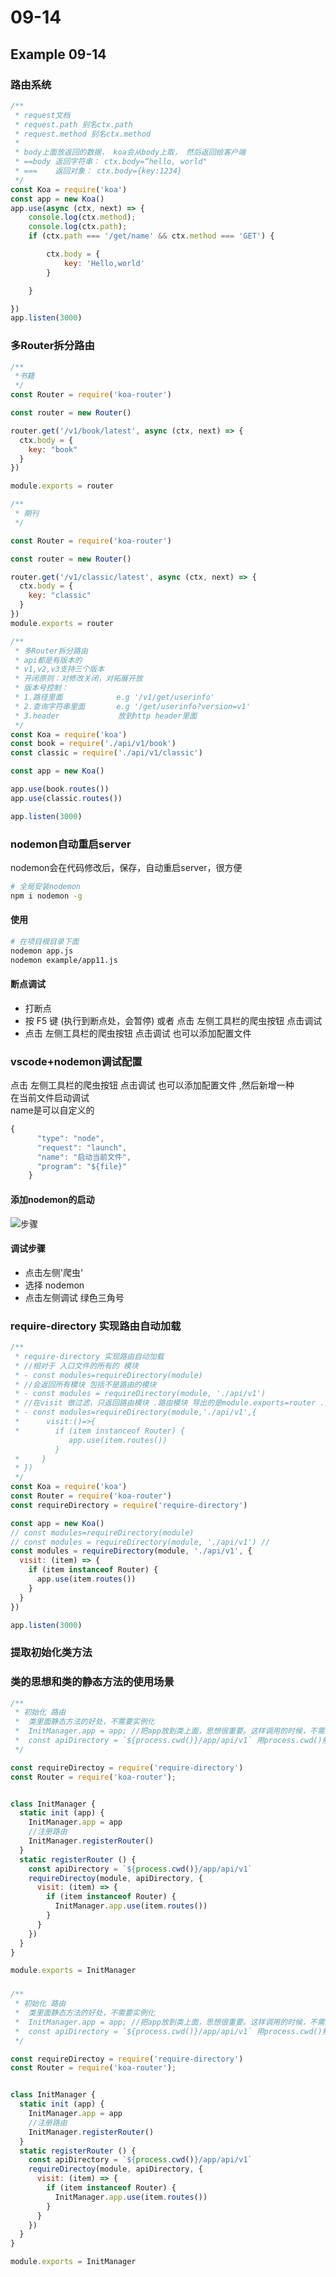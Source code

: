 # 09-14

## Example 09-14

### 路由系统

```javascript
/**
 * request文档
 * request.path 别名ctx.path
 * request.method 别名ctx.method
 * 
 * body上面放返回的数据， koa会从body上取， 然后返回给客户端
 * ==body 返回字符串： ctx.body=“hello, world"
 * ===    返回对象： ctx.body={key:1234}
 */
const Koa = require('koa')
const app = new Koa()
app.use(async (ctx, next) => {
    console.log(ctx.method);
    console.log(ctx.path);
    if (ctx.path === '/get/name' && ctx.method === 'GET') {

        ctx.body = {
            key: 'Hello,world'
        }

    }

})
app.listen(3000)
```

### 多Router拆分路由

```javascript
/**
 *书籍
 */
const Router = require('koa-router')

const router = new Router()

router.get('/v1/book/latest', async (ctx, next) => {
  ctx.body = {
    key: "book"
  }
})

module.exports = router
```

```javascript
/**
 * 期刊
 */

const Router = require('koa-router')

const router = new Router()

router.get('/v1/classic/latest', async (ctx, next) => {
  ctx.body = {
    key: "classic"
  }
})
module.exports = router
```

```javascript
/**
 * 多Router拆分路由
 * api都是有版本的
 * v1,v2,v3支持三个版本
 * 开闭原则：对修改关闭，对拓展开放
 * 版本号控制：
 * 1.路径里面            e.g '/v1/get/userinfo'
 * 2.查询字符串里面       e.g '/get/userinfo?version=v1'
 * 3.header             放到http header里面
 */
const Koa = require('koa')
const book = require('./api/v1/book')
const classic = require('./api/v1/classic')

const app = new Koa()

app.use(book.routes())
app.use(classic.routes())

app.listen(3000)
```

### nodemon自动重启server

nodemon会在代码修改后，保存，自动重启server，很方便

```bash
# 全局安装nodemon
npm i nodemon -g
```

#### 使用

```bash
# 在项目根目录下面 
nodemon app.js
nodemon example/app11.js
```

#### 断点调试

- 打断点
- 按 F5 键 (执行到断点处，会暂停) 或者 点击 左侧工具栏的爬虫按钮 点击调试
- 点击 左侧工具栏的爬虫按钮 点击调试 也可以添加配置文件

### vscode+nodemon调试配置

点击 左侧工具栏的爬虫按钮 点击调试 也可以添加配置文件 ,然后新增一种<br>
在当前文件启动调试<br>
name是可以自定义的

```javascript
{
      "type": "node",
      "request": "launch",
      "name": "启动当前文件",
      "program": "${file}"
    }
```

#### 添加nodemon的启动

![步骤](../images/EEB6CD7C-22E5-410a-AA63-890BF4933F8D.png)

#### 调试步骤

- 点击左侧'爬虫'
- 选择 nodemon
- 点击左侧调试 绿色三角号

### require-directory 实现路由自动加载

```javascript
/**
 * require-directory 实现路由自动加载
 * //相对于 入口文件的所有的 模块
 * - const modules=requireDirectory(module) 
 * //会返回所有模块 包括不是路由的模块
 * - const modules = requireDirectory(module, './api/v1') 
 * //在visit 做过滤，只返回路由模块 .路由模块 导出的是module.exports=router .是Router的一个实例，所以可以通过判断 item instanceof Router 判断是不是一个路由
 * - const modules=requireDirectory(module,'./api/v1',{
 *      visit:()=>{
 *        if (item instanceof Router) {
             app.use(item.routes())
          }
 *     }
 * })
 */
const Koa = require('koa')
const Router = require('koa-router')
const requireDirectory = require('require-directory')

const app = new Koa()
// const modules=requireDirectory(module) 
// const modules = requireDirectory(module, './api/v1') //
const modules = requireDirectory(module, './api/v1', {
  visit: (item) => {
    if (item instanceof Router) {
      app.use(item.routes())
    }
  }
})

app.listen(3000)
```

### 提取初始化类方法

### 类的思想和类的静态方法的使用场景

```javascript
/**
 * 初始化 路由
 *  类里面静态方法的好处，不需要实例化
 *  InitManager.app = app; //把app放到类上面，思想很重要。这样调用的时候，不需要传参数了
 *  const apiDirectory = `${process.cwd()}/app/api/v1` 用process.cwd()解决硬编码问题 
 */

const requireDirectoy = require('require-directory')
const Router = require('koa-router');


class InitManager {
  static init (app) {
    InitManager.app = app
    //注册路由
    InitManager.registerRouter()
  }
  static registerRouter () {
    const apiDirectory = `${process.cwd()}/app/api/v1`
    requireDirectoy(module, apiDirectory, {
      visit: (item) => {
        if (item instanceof Router) {
          InitManager.app.use(item.routes())
        }
      }
    })
  }
}

module.exports = InitManager
```

### #

```javascript
/**
 * 初始化 路由
 *  类里面静态方法的好处，不需要实例化
 *  InitManager.app = app; //把app放到类上面，思想很重要。这样调用的时候，不需要传参数了
 *  const apiDirectory = `${process.cwd()}/app/api/v1` 用process.cwd()解决硬编码问题 
 */

const requireDirectoy = require('require-directory')
const Router = require('koa-router');


class InitManager {
  static init (app) {
    InitManager.app = app
    //注册路由
    InitManager.registerRouter()
  }
  static registerRouter () {
    const apiDirectory = `${process.cwd()}/app/api/v1`
    requireDirectoy(module, apiDirectory, {
      visit: (item) => {
        if (item instanceof Router) {
          InitManager.app.use(item.routes())
        }
      }
    })
  }
}

module.exports = InitManager
```
